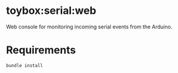 # toybox:serial:web

Web console for monitoring incoming serial events from the Arduino.

# Requirements

```bash
bundle install
```
